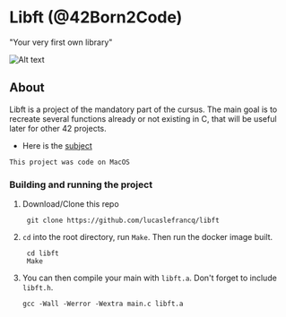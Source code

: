 # Libft (@42Born2Code)

"Your very first own library"

![Alt text](https://github.com/lucaslefrancq/libft/blob/main/libft_example.png)

## About

Libft is a project of the mandatory part of the cursus.
The main goal is to recreate several functions already or not existing in C, that will be
useful later for other 42 projects.

- Here is the [subject][1]

`This project was code on MacOS`

### Building and running the project

1. Download/Clone this repo

        git clone https://github.com/lucaslefrancq/libft

2. `cd` into the root directory, run `Make`. Then run the docker image built.

        cd libft
        Make

3.  You can then compile your main with `libft.a`. Don't forget to include `libft.h`.

        gcc -Wall -Werror -Wextra main.c libft.a

[1]: https://github.com/lucaslefrancq/libft/blob/master/libft.en.subject.pdf